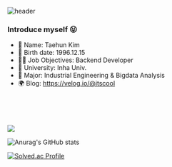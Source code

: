 ![header](https://capsule-render.vercel.app/api?type=rect&color=0:0078bd,100:d4efff&height=200&section=header&text=Hun's%20Profile%20🦊&fontSize=40)

### Introduce myself 😝
 - 🧿 Name: Taehun Kim
 - 🔮 Birth date: 1996.12.15
 - 🥷🏻 Job Objectives: Backend Developer
 - 🏫 University: Inha Univ.
 - 📖 Major: Industrial Engineering & Bigdata Analysis
 - 🌍 Blog: https://velog.io/@itscool
<br/>
<br/>
<br/>

 <a href="https://www.typescriptlang.org/" target="_blank"><img src="https://img.shields.io/badge/typescript-3178C6?style=flat-square&logo=&logoColor=white"/></a>


![Anurag's GitHub stats](https://github-readme-stats.vercel.app/api?username=kth5954&show_icons=true&theme=tokyonight)

[![Solved.ac Profile](http://mazassumnida.wtf/api/v2/generate_badge?boj=kth5954)](https://solved.ac/kth5954/)

